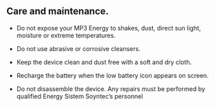 ## Care and maintenance.

* Do not expose your MP3 Energy to shakes, dust, direct sun light, moisture or extreme temperatures.

* Do not use abrasive or corrosive cleansers.

* Keep the device clean and dust free with a soft and dry cloth.

* Recharge the battery when the low battery icon appears on screen.

* Do not disassemble the device. Any repairs must be performed by qualified Energy Sistem Soyntec’s personnel
